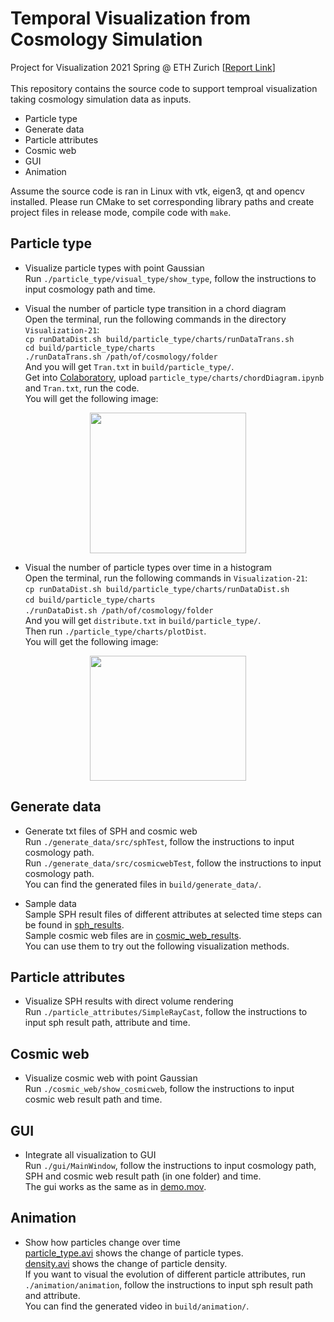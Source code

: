 # Temporal Visualization from Cosmology Simulation
Project for Visualization 2021 Spring @ ETH Zurich [[Report Link](https://drive.google.com/file/d/13q5b_ghp13q8pL5D-lL2rOAwAcvk8Oz7/view?usp=sharing)] <br/>
<br/>
This repository contains the source code to support temproal visualization taking cosmology simulation data as inputs.
- Particle type
- Generate data
- Particle attributes
- Cosmic web
- GUI
- Animation

Assume the source code is ran in Linux with vtk, eigen3, qt and opencv installed.
Please run CMake to set corresponding library paths and create project files in release mode, compile code with ```make```.

## Particle type

- Visualize particle types with point Gaussian <br/>
Run ```./particle_type/visual_type/show_type```, follow the instructions to input cosmology path and time.

- Visual the number of particle type transition in a chord diagram <br/>
Open the terminal, run the following commands in the directory ```Visualization-21```:<br/>
```cp runDataDist.sh build/particle_type/charts/runDataTrans.sh```<br/> 
```cd build/particle_type/charts```<br/>
```./runDataTrans.sh /path/of/cosmology/folder```<br/>
And you will get ```Tran.txt``` in ```build/particle_type/```.<br/>
Get into [Colaboratory](https://colab.research.google.com/), upload ```particle_type/charts/chordDiagram.ipynb``` and ```Tran.txt```, run the code.<br/>
You will get the following image:<br/>
<div align=center><img src="https://github.com/B1ueber2y/Visualization-21/blob/Final/particle_type/charts/chordDiagram.png" width="250" height="225"/></div>

- Visual the number of particle types over time in a histogram <br/>
Open the terminal, run the following commands in ```Visualization-21```:<br/>
```cp runDataDist.sh build/particle_type/charts/runDataDist.sh```<br/> 
```cd build/particle_type/charts```<br/>
```./runDataDist.sh /path/of/cosmology/folder```<br/>
And you will get ```distribute.txt``` in ```build/particle_type/```.<br/>
Then run ```./particle_type/charts/plotDist```.<br/>
You will get the following image:<br/>
<div align=center><img src="https://github.com/B1ueber2y/Visualization-21/blob/Final/particle_type/charts/histogram.png" width="250" height="200"/></div>


## Generate data

- Generate txt files of SPH and cosmic web<br/>
Run ```./generate_data/src/sphTest```, follow the instructions to input cosmology path.<br/>
Run ```./generate_data/src/cosmicwebTest```, follow the instructions to input cosmology path.<br/>
You can find the generated files in ```build/generate_data/```.

- Sample data<br/>
Sample SPH result files of different attributes at selected time steps can be found in [sph_results](https://drive.google.com/drive/folders/1KgbL8lGfb9D3dBPeup1ge6lJksZEuOoA?usp=sharing).<br/> 
Sample cosmic web files are in [cosmic_web_results](https://drive.google.com/drive/folders/1rfVVeBU-5SO9LlArOsag71d0c97fO5oX?usp=sharing).<br/> 
You can use them to try out the following visualization methods.

## Particle attributes

- Visualize SPH results with direct volume rendering <br/>
Run ```./particle_attributes/SimpleRayCast```, follow the instructions to input sph result path, attribute and time.  

## Cosmic web

- Visualize cosmic web with point Gaussian <br/>
Run ```./cosmic_web/show_cosmicweb```, follow the instructions to input cosmic web result path and time. 

## GUI

- Integrate all visualization to GUI<br/>
Run ```./gui/MainWindow```, follow the instructions to input cosmology path, SPH and cosmic web result path (in one folder) and time.<br/>
The gui works as the same as in [demo.mov](https://drive.google.com/file/d/1pIoIlcz4T5n609MJ3BvA-8TqXHxdj9Y9/view?usp=sharing).

## Animation

- Show how particles change over time<br/>
[particle_type.avi](https://drive.google.com/file/d/1mIia0titN9ZWJEEr8O1zSwVomJ-G76eR/view?usp=sharing) shows the change of particle types.<br/>
[density.avi](https://drive.google.com/file/d/1S_T4Oa8VnCMWTR_2dIIJCh2WFBA9P1EW/view?usp=sharing) shows the change of particle density.<br/>
If you want to visual the evolution of different particle attributes, run ```./animation/animation```, follow the instructions to input sph result path and attribute.<br/>
You can find the generated video in ```build/animation/```.
